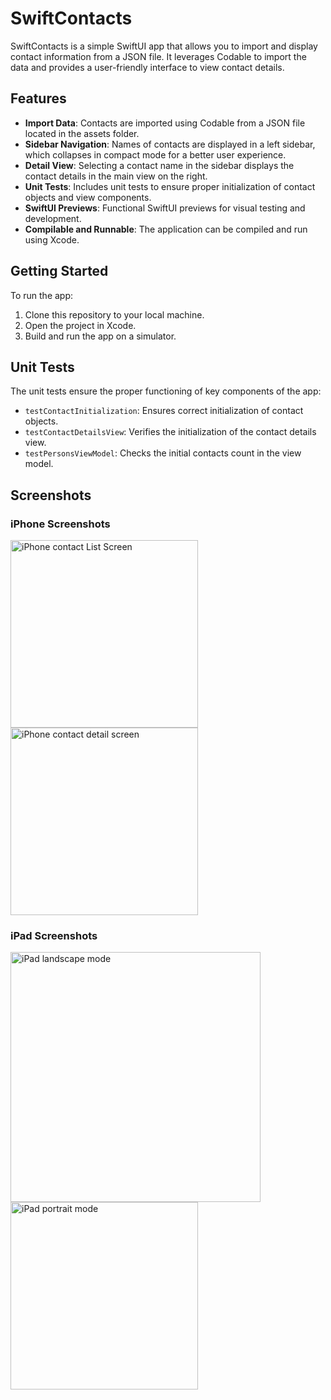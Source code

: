 # SwiftContacts

SwiftContacts is a simple SwiftUI app that allows you to import and display contact information from a JSON file. It leverages Codable to import the data and provides a user-friendly interface to view contact details.

## Features

- **Import Data**: Contacts are imported using Codable from a JSON file located in the assets folder.
- **Sidebar Navigation**: Names of contacts are displayed in a left sidebar, which collapses in compact mode for a better user experience.
- **Detail View**: Selecting a contact name in the sidebar displays the contact details in the main view on the right.
- **Unit Tests**: Includes unit tests to ensure proper initialization of contact objects and view components.
- **SwiftUI Previews**: Functional SwiftUI previews for visual testing and development.
- **Compilable and Runnable**: The application can be compiled and run using Xcode.

## Getting Started

To run the app:

1. Clone this repository to your local machine.
2. Open the project in Xcode.
3. Build and run the app on a simulator.

## Unit Tests

The unit tests ensure the proper functioning of key components of the app:

- `testContactInitialization`: Ensures correct initialization of contact objects.
- `testContactDetailsView`: Verifies the initialization of the contact details view.
- `testPersonsViewModel`: Checks the initial contacts count in the view model.


## Screenshots

### iPhone Screenshots

<img src="https://github.com/Tilak1028-st/MCtest/assets/75114840/f95596ae-3ee9-492c-892e-a1547e33e1a4" alt="iPhone contact List Screen" width="300"> <img src="https://github.com/Tilak1028-st/MCtest/assets/75114840/5c85d028-36a8-4adf-8b35-8f7b2e78b71b" alt="iPhone contact detail screen" width="300">

### iPad Screenshots

<img src="https://github.com/Tilak1028-st/MCtest/assets/75114840/f64dc82f-bed9-443c-8164-e37455ab900c" alt="iPad landscape mode" width="400"> <img src="https://github.com/Tilak1028-st/MCtest/assets/75114840/3fde8ea5-0cfc-434a-8507-3bd61a4a635a" alt="iPad portrait mode" width="300">


